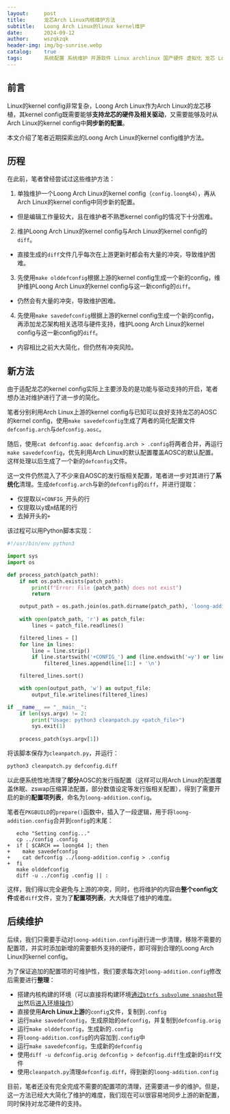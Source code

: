 ```yaml
---
layout:     post
title:      龙芯Arch Linux内核维护方法
subtitle:   Loong Arch Linux的linux kernel维护
date:       2024-09-12
author:     wszqkzqk
header-img: img/bg-sunrise.webp
catalog:    true
tags:       系统配置 系统维护 开源软件 Linux archlinux 国产硬件 虚拟化 龙芯 LoongArchLinux
---
```


## 前言

Linux的kernel config非常复杂，Loong Arch Linux作为Arch Linux的龙芯移植，其kernel config既需要能够**支持龙芯的硬件及相关驱动**，又需要能够及时从Arch Linux的kernel config中**同步新的配置**。

本文介绍了笔者近期探索出的Loong Arch Linux的kernel config维护方法。

## 历程

在此前，笔者曾经尝试过这些维护方法：

1. 单独维护一个Loong Arch Linux的kernel config（`config.loong64`），再从Arch Linux的kernel config中同步新的配置。
  * 但是编辑工作量较大，且在维护者不熟悉kernel config的情况下十分困难。
2. 维护Loong Arch Linux的kernel config与Arch Linux的kernel config的`diff`。
  * 直接生成的`diff`文件几乎每次在上游更新时都会有大量的冲突，导致维护困难。
3. 先使用`make olddefconfig`根据上游的kernel config生成一个新的config，维护维护Loong Arch Linux的kernel config与这一新config的`diff`。
  * 仍然会有大量的冲突，导致维护困难。
4. 先使用`make savedefconfig`根据上游的kernel config生成一个新的config，再添加龙芯架构相关选项与硬件支持，维护Loong Arch Linux的kernel config与这一新config的`diff`。
  * 内容相比之前大大简化，但仍然有冲突风险。

## 新方法

由于适配龙芯的kernel config实际上主要涉及的是功能与驱动支持的开启，笔者想办法对维护进行了进一步的简化。

笔者分别利用Arch Linux上游的kernel config与已知可以良好支持龙芯的AOSC的kernel config，使用`make savedefconfig`生成了两者的简化配置文件`defconfig.arch`与`defconfig.aosc`。

随后，使用`cat defconfig.aoac defconfig.arch > .config`将两者合并，再运行`make savedefconfig`，优先利用Arch Linux的默认配置覆盖AOSC的默认配置。这样处理以后生成了一个新的`defconfig`文件。

这一文件仍然混入了不少来自AOSC的发行版相关配置，笔者进一步对其进行了**系统化**清理。生成`defconfig.arch`与新的`defconfig`的`diff`，并进行提取：

* 仅提取以`+CONFIG_`开头的行
* 仅提取以`y`或`m`结尾的行
* 去掉开头的`+`

该过程可以用Python脚本实现：

```python
#!/usr/bin/env python3

import sys
import os

def process_patch(patch_path):
    if not os.path.exists(patch_path):
        print(f"Error: File {patch_path} does not exist")
        return

    output_path = os.path.join(os.path.dirname(patch_path), 'loong-addition.config')
    
    with open(patch_path, 'r') as patch_file:
        lines = patch_file.readlines()

    filtered_lines = []
    for line in lines:
        line = line.strip()
        if line.startswith('+CONFIG_') and (line.endswith('=y') or line.endswith('=m')):
            filtered_lines.append(line[1:] + '\n')

    filtered_lines.sort()

    with open(output_path, 'w') as output_file:
        output_file.writelines(filtered_lines)

if __name__ == "__main__":
    if len(sys.argv) != 2:
        print("Usage: python3 cleanpatch.py <patch_file>")
        sys.exit(1)
    
    process_patch(sys.argv[1])
```

将该脚本保存为`cleanpatch.py`，并运行：

```bash
python3 cleanpatch.py defconfig.diff
```

以此便系统性地清理了**部分**AOSC的发行版配置（这样可以用Arch Linux的配置覆盖休眠、zswap压缩算法配置，部分数值设定等发行版相关配置），得到了需要开启的新的**配置项列表**，命名为`loong-addition.config`。

笔者在`PKGBUILD`的`prepare()`函数中，插入了一段逻辑，用于将`loong-addition.config`合并到`config`的末尾：

```
   echo "Setting config..."
   cp ../config .config
+  if [ $CARCH == loong64 ]; then
+    make savedefconfig
+    cat defconfig ../loong-addition.config > .config
+  fi
   make olddefconfig
   diff -u ../config .config || :
```

这样，我们得以完全避免与上游的冲突，同时，也将维护的内容由**整个config文件**或者`diff`文件，变为了**配置项列表**，大大降低了维护的难度。

## 后续维护

后续，我们只需要手动对`loong-addition.config`进行进一步清理，移除不需要的配置项，并实时添加新增的需要额外支持的硬件，即可得到合理的Loong Arch Linux的kernel config。

为了保证追加的配置项的可维护性，我们要求每次对`loong-addition.config`修改后需要进行**整理**：

* 搭建内核构建的环境（可以直接将构建环境[通过`btrfs subvolume snapshot`导出](https://wszqkzqk.github.io/2024/08/22/loongarchlinux-port-tips/#%E4%BF%9D%E5%AD%98)然后[进入环境操作](https://wszqkzqk.github.io/2024/08/22/loongarchlinux-port-tips/#%E8%BF%9B%E5%85%A5%E7%8E%AF%E5%A2%83%E6%9F%A5%E7%9C%8B)）
* 直接使用**Arch Linux上游**的`config`文件，复制到`.config`
* 运行`make savedefconfig`，生成原始的`defconfig`，并复制到`defconfig.orig`
* 运行`make olddefconfig`，生成新的`.config`
* 将`loong-addition.config`的内容加到`.config`中
* 运行`make savedefconfig`，生成新的`defconfig`
* 使用`diff -u defconfig.orig defconfig > defconfig.diff`生成新的`diff`文件
* 使用`cleanpatch.py`清理`defconfig.diff`，得到新的`loong-addition.config`

目前，笔者还没有完全完成不需要的配置项的清理，还需要进一步的维护。但是，这一方法已经大大简化了维护的难度，我们现在可以很容易地同步上游的新配置，同时保持对龙芯硬件的支持。
